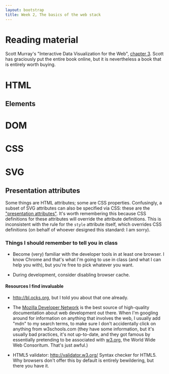 ```yaml
---
layout: bootstrap
title: Week 2, The basics of the web stack
---
```


# Reading material

Scott Murray's "Interactive Data Visualization for the Web",
[chapter 3](http://chimera.labs.oreilly.com/books/1230000000345/ch03.html).
Scott has graciously put the entire book online, but it is
nevertheless a book that is entirely worth buying.

# HTML

## Elements

# DOM

# CSS

# SVG

## Presentation attributes

Some things are HTML attributes; some are CSS properties. Confusingly,
a subset of SVG attributes can also be specified via CSS: these are
the
["presentation attributes"](https://developer.mozilla.org/en-US/docs/Web/SVG/Attribute).
It's worth remembering this because CSS definitions for these
attributes will override the attribute definitions. This is
inconsistent with the rule for the `style` attribute itself, which
overrides CSS definitions (on behalf of whoever designed this
standard: I am sorry).

### Things I should remember to tell you in class

- Become (very) familiar with the developer tools in at least one
  browser. I know Chrome and that's what I'm going to use in class
  (and what I can help you with), but you're free to pick whatever you
  want.

- During development, consider disabling browser cache.

#### Resources I find invaluable

- http://bl.ocks.org, but I told you about that one already.

- The [Mozilla Developer Network](https://developer.mozilla.org/) is
  the best source of high-quality documentation about web development
  out there. When I'm googling around for information on anything that
  involves the web, I usually add "mdn" to my search terms, to make
  sure I don't accidentally click on anything from w3schools.com (they
  have some information, but it's usually bad practices, it's not
  up-to-date, and they got famous by essentially pretending to
  be associated with [w3.org](http://w3.org), the World Wide Web
  Consoritum. That's just awful.)

- HTML5 validator: http://validator.w3.org/ Syntax checker for
  HTML5. Why browsers don't offer this by default is entirely
  bewildering, but there you have it.
